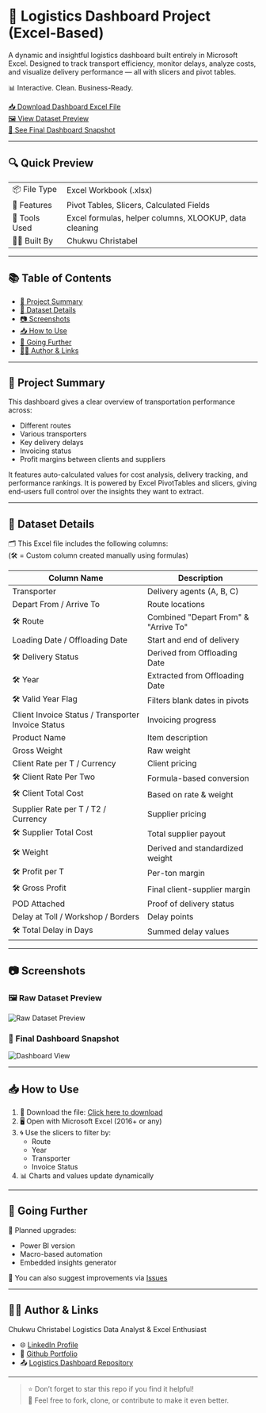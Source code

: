 # 🚚 Logistics Dashboard Project (Excel-Based)

A dynamic and insightful logistics dashboard built entirely in Microsoft Excel. Designed to track transport efficiency, monitor delays, analyze costs, and visualize delivery performance — all with slicers and pivot tables.

📊 Interactive. Clean. Business-Ready.

[📥 Download Dashboard Excel File](./Logistics_Dashboard.xlsx)  
[🖼️ View Dataset Preview](./images/raw-dataset-preview.png)  
[📸 See Final Dashboard Snapshot](./images/dashboard-snapshot.png)

---

## 🔍 Quick Preview

| | |
|--|--|
| 📦 File Type | Excel Workbook (.xlsx) |
| 📅 Features | Pivot Tables, Slicers, Calculated Fields |
| 🧰 Tools Used | Excel formulas, helper columns, XLOOKUP, data cleaning |
| 🧑‍💻 Built By | Chukwu Christabel |

---

## 📚 Table of Contents
- [📌 Project Summary](#-project-summary)
- [📁 Dataset Details](#-dataset-details)
- [📷 Screenshots](#-screenshots)
- [📥 How to Use](#-how-to-use)
- [🚀 Going Further](#-going-further)
- [🙋‍♂️ Author & Links](#-author--links)

---

## 📌 Project Summary

This dashboard gives a clear overview of transportation performance across:
- Different routes
- Various transporters
- Key delivery delays
- Invoicing status
- Profit margins between clients and suppliers

It features auto-calculated values for cost analysis, delivery tracking, and performance rankings. It is powered by Excel PivotTables and slicers, giving end-users full control over the insights they want to extract.

---

## 📁 Dataset Details

🗂️ This Excel file includes the following columns:  
(🛠️ = Custom column created manually using formulas)

| Column Name | Description |
|-------------|-------------|
| Transporter | Delivery agents (A, B, C) |
| Depart From / Arrive To | Route locations |
| 🛠️ Route | Combined "Depart From" & "Arrive To" |
| Loading Date / Offloading Date | Start and end of delivery |
| 🛠️ Delivery Status | Derived from Offloading Date |
| 🛠️ Year | Extracted from Offloading Date |
| 🛠️ Valid Year Flag | Filters blank dates in pivots |
| Client Invoice Status / Transporter Invoice Status | Invoicing progress |
| Product Name | Item description |
| Gross Weight | Raw weight |
| Client Rate per T / Currency | Client pricing |
| 🛠️ Client Rate Per Two | Formula-based conversion |
| 🛠️ Client Total Cost | Based on rate & weight |
| Supplier Rate per T / T2 / Currency | Supplier pricing |
| 🛠️ Supplier Total Cost | Total supplier payout |
| 🛠️ Weight | Derived and standardized weight |
| 🛠️ Profit per T | Per-ton margin |
| 🛠️ Gross Profit | Final client-supplier margin |
| POD Attached | Proof of delivery status |
| Delay at Toll / Workshop / Borders | Delay points |
| 🛠️ Total Delay in Days | Summed delay values |

---

## 📷 Screenshots

### 🖼️ Raw Dataset Preview
![Raw Dataset Preview](./images/raw-dataset-preview.png)

### 📸 Final Dashboard Snapshot
![Dashboard View](./images/logistics-dashboard-snapshot.png)

---

## 📥 How to Use

1. 📁 Download the file: [Click here to download](./Logistics_Dashboard.xlsx)
2. 🖥️ Open with Microsoft Excel (2016+ or any)
3. 🌀 Use the slicers to filter by:
   - Route
   - Year
   - Transporter
   - Invoice Status
4. 📊 Charts and values update dynamically

---

## 🚀 Going Further

🔧 Planned upgrades:
- Power BI version
- Macro-based automation
- Embedded insights generator

📌 You can also suggest improvements via [Issues](https://github.com/Chukwu-Christabel/christabel-excel-dashboard/issues)

---

## 🙋‍♂️ Author & Links

Chukwu Christabel 
Logistics Data Analyst & Excel Enthusiast

- 🌐 [LinkedIn Profile](https://www.linkedin.com/in/christabel-chukwu-8576782a9)
- 💼 [Github Portfolio](https://github.com/Chukwu-Christabel)
- 📤 [Logistics Dashboard Repository](https://github.com/Chukwu-Christabel/christabel-excel-dashboard) 

---

> ⭐️ Don’t forget to star this repo if you find it helpful!  
> 📝 Feel free to fork, clone, or contribute to make it even better.
